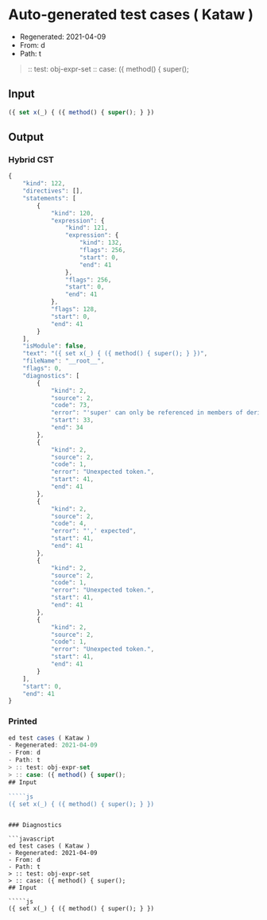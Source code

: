 # Auto-generated test cases ( Kataw )
- Regenerated: 2021-04-09
- From: d
- Path: t
> :: test: obj-expr-set
> :: case: ({ method() { super();
## Input

`````js
({ set x(_) { ({ method() { super(); } })
`````

## Output

### Hybrid CST

```javascript
{
    "kind": 122,
    "directives": [],
    "statements": [
        {
            "kind": 120,
            "expression": {
                "kind": 121,
                "expression": {
                    "kind": 132,
                    "flags": 256,
                    "start": 0,
                    "end": 41
                },
                "flags": 256,
                "start": 0,
                "end": 41
            },
            "flags": 128,
            "start": 0,
            "end": 41
        }
    ],
    "isModule": false,
    "text": "({ set x(_) { ({ method() { super(); } })",
    "fileName": "__root__",
    "flags": 0,
    "diagnostics": [
        {
            "kind": 2,
            "source": 2,
            "code": 73,
            "error": "'super' can only be referenced in members of derived classes or object literal expressions",
            "start": 33,
            "end": 34
        },
        {
            "kind": 2,
            "source": 2,
            "code": 1,
            "error": "Unexpected token.",
            "start": 41,
            "end": 41
        },
        {
            "kind": 2,
            "source": 2,
            "code": 4,
            "error": "',' expected",
            "start": 41,
            "end": 41
        },
        {
            "kind": 2,
            "source": 2,
            "code": 1,
            "error": "Unexpected token.",
            "start": 41,
            "end": 41
        },
        {
            "kind": 2,
            "source": 2,
            "code": 1,
            "error": "Unexpected token.",
            "start": 41,
            "end": 41
        }
    ],
    "start": 0,
    "end": 41
}
```

### Printed

```javascript
ed test cases ( Kataw )
- Regenerated: 2021-04-09
- From: d
- Path: t
> :: test: obj-expr-set
> :: case: ({ method() { super();
## Input

`````js
({ set x(_) { ({ method() { super(); } })
`````
```

### Diagnostics

```javascript
ed test cases ( Kataw )
- Regenerated: 2021-04-09
- From: d
- Path: t
> :: test: obj-expr-set
> :: case: ({ method() { super();
## Input

`````js
({ set x(_) { ({ method() { super(); } })
`````
```

